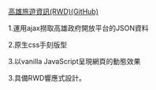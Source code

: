 
[高雄旅遊資訊(RWD)(GitHub)](https://lhikarul.github.io/KHH-travelSpot/"Title")

1.運用ajax撈取高雄政府開放平台的JSON資料

2.原生css手刻版型

3.以vanilla JavaScript呈現網頁的動態效果

3.具備RWD響應式設計。



